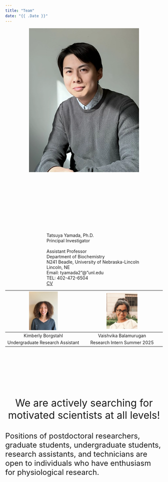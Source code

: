 ```yaml
---
title: "Team"
date: "{{ .Date }}"
---
```


<style>
    table {
        width: 100%;
    }
</style>

<div style="width: 70%; margin:auto">
<img src="Headshot_web.webp" style="margin-bottom: 10em; float:left"/>

<p style="float: right; margin-top: 15%">
Tatsuya Yamada, Ph.D.​ <br>
Principal Investigator<br><br>
Assistant Professor​<br>
Department of Biochemistry​<br>
N241 Beadle, University of Nebraska-Lincoln​<br>
Lincoln, NE​<br>
Email: tyamada2”@”unl.edu​<br>
TEL: 402-472-6504​<br>
<a href="CV-TY.pdf">CV</a>
​</p>
</div>

| <img src="Kimberly.jpg" width="40%"/>      | <img src="Vaishvika.jpg" width="40%"/> |
| :--:        |    :--:   |
|  Kimberly Borgstahl     |   Vaishvika Balamurugan    |
|  Undergraduate Research Assistant     |   Research Intern Summer 2025    |


<p style="font-size: xx-large; margin-top: 5em; text-align:center">
We are actively searching for motivated scientists at all levels​!</p>
<p style="font-size: x-large;">
Positions of postdoctoral researchers, graduate students, undergraduate students, research assistants, and technicians are open to individuals who have enthusiasm for physiological research.</p>